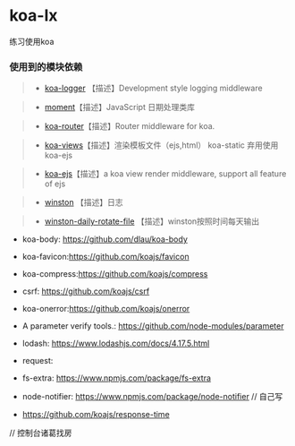 # koa-lx
练习使用koa 

### 使用到的模块依赖

> + [koa-logger](https://github.com/koajs/logger) 【描述】Development style logging middleware

> + [moment](http://momentjs.cn/)【描述】JavaScript 日期处理类库

> + [koa-router](https://github.com/alexmingoia/koa-router)【描述】Router middleware for koa.

> + [koa-views](https://github.com/queckezz/koa-views)【描述】渲染模板文件（ejs,html）
koa-static 弃用使用koa-ejs

> + [koa-ejs](https://github.com/koajs/ejs)【描述】a koa view render middleware, support all feature of ejs

> + [winston](https://www.npmjs.com/package/winston) 【描述】日志

> + [winston-daily-rotate-file](https://www.npmjs.com/package/winston-daily-rotate-file) 【描述】winston按照时间每天输出
+ koa-body: https://github.com/dlau/koa-body
+ koa-favicon:https://github.com/koajs/favicon
+ koa-compress:https://github.com/koajs/compress
+ csrf: https://github.com/koajs/csrf
+ koa-onerror:https://github.com/koajs/onerror
+ A parameter verify tools.: https://github.com/node-modules/parameter
+ lodash: https://www.lodashjs.com/docs/4.17.5.html
+ request: 
+ fs-extra: https://www.npmjs.com/package/fs-extra
+ node-notifier: https://www.npmjs.com/package/node-notifier
// 自己写

+ https://github.com/koajs/response-time

<!-- https://www.jianshu.com/p/548a19e1086c -->
// 控制台诸葛找房